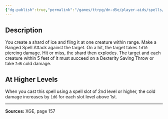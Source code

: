 ```yaml
---
{"dg-publish":true,"permalink":"/games/ttrpg/dn-d5e/player-aids/spells/level-1/ice-knife/","tags":["ttrpg/dnd/5e","somatic","material","spell"],"noteIcon":""}
---
```



## Description
You create a shard of ice and fling it at one creature within range.
Make a Ranged Spell Attack against the target.
On a hit, the target takes `1d10` piercing damage.
Hit or miss, the shard then explodes.
The target and each creature within 5 feet of it must succeed on a Dexterity Saving Throw or take `2d6` cold damage.

## At Higher Levels
When you cast this spell using a spell slot of 2nd level or higher, the cold damage increases by `1d6` for each slot level above 1st.

---

**Sources:** XGE, page 157
